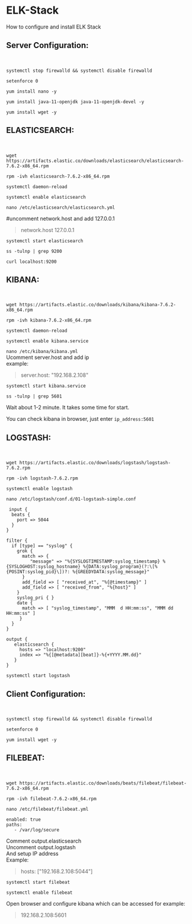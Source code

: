 # ELK-Stack
How to configure and install ELK Stack<br>

<h2>Server Configuration:</h2><br>

`systemctl stop firewalld && systemctl disable firewalld`<br>

`setenforce 0`<br>

`yum install nano -y`<br>

`yum install java-11-openjdk java-11-openjdk-devel -y`<br>

`yum install wget -y`<br>

<h2>ELASTICSEARCH:</h2><br>
  
`wget https://artifacts.elastic.co/downloads/elasticsearch/elasticsearch-7.6.2-x86_64.rpm`<br>

`rpm -ivh elasticsearch-7.6.2-x86_64.rpm`<br>

`systemctl daemon-reload`<br>

`systemctl enable elasticsearch`<br>

`nano /etc/elasticsearch/elasticsearch.yml`<br>

#uncomment network.host and add 127.0.0.1<br>
>network.host 127.0.0.1 <br>

`systemctl start elasticsearch`<br>

`ss -tulnp | grep 9200`<br>

`curl localhost:9200`<br>

<h2>KIBANA:</h2><br>

`wget https://artifacts.elastic.co/downloads/kibana/kibana-7.6.2-x86_64.rpm`<br>

`rpm -ivh kibana-7.6.2-x86_64.rpm`<br>

`systemctl daemon-reload`<br>

`systemctl enable kibana.service`<br>

`nano /etc/kibana/kibana.yml`<br>
Ucomment server.host and add ip<br>
example:<br>

>server.host: "192.168.2.108"

`systemctl start kibana.service`<br>

`ss -tulnp | grep 5601`<br>

Wait about 1-2 minute. It takes some time for start.<br>

You can check kibana in browser, just enter  `ip_address:5601`

<h2>LOGSTASH:</h2><br>

`wget https://artifacts.elastic.co/downloads/logstash/logstash-7.6.2.rpm`<br>

`rpm -ivh logstash-7.6.2.rpm`<br>

`systemctl enable logstash`<br>



`nano /etc/logstash/conf.d/01-logstash-simple.conf`
```
 input {
  beats {
    port => 5044
  }
}

filter {
  if [type] == "syslog" {
    grok {
      match => {
         "message" => "%{SYSLOGTIMESTAMP:syslog_timestamp} %{SYSLOGHOST:syslog_hostname} %{DATA:syslog_program}(?:\[%{POSINT:syslog_pid}\])?: %{GREEDYDATA:syslog_message}"
      }
      add_field => [ "received_at", "%{@timestamp}" ]
      add_field => [ "received_from", "%{host}" ]
    }
    syslog_pri { }
    date {
      match => [ "syslog_timestamp", "MMM  d HH:mm:ss", "MMM dd HH:mm:ss" ]
     }
  }
}

output {
   elasticsearch {
     hosts => "localhost:9200"
     index => "%{[@metadata][beat]}-%{+YYYY.MM.dd}"
   }
}

```

`systemctl start logstash`<br>

<h2>Client Configuration:</h2><br>

`systemctl stop firewalld && systemctl disable firewalld`<br>

`setenforce 0`<br>

`yum install wget -y`<br>

<h2>FILEBEAT:</h2><br>

`wget https://artifacts.elastic.co/downloads/beats/filebeat/filebeat-7.6.2-x86_64.rpm`<br>

`rpm -ivh filebeat-7.6.2-x86_64.rpm`<br>

`nano /etc/filebeat/filebeat.yml`
```
enabled: true
paths:
   - /var/log/secure
```
Comment output.elasticsearch<br>
Uncomment output.logstash<br>
And setup IP address<br>
Example: 
> hosts: ["192.168.2.108:5044"]<br>

`systemctl start filebeat`<br>

`systemctl enable filebeat`<br>

Open browser and configure kibana which can be accessed for example:
>192.168.2.108:5601
